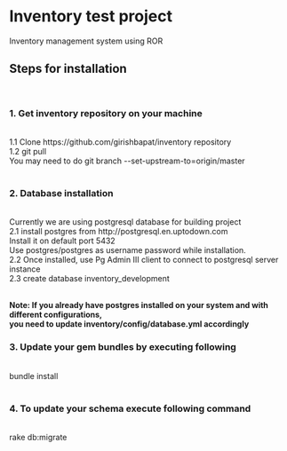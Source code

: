 # Inventory test project

Inventory management system using ROR

<h2> Steps for installation </h2><br>
<h3>1. Get inventory repository on your machine</h3> <br>
1.1 Clone https://github.com/girishbapat/inventory repository <br>
1.2 git pull <br>
You may need to do git branch --set-upstream-to=origin/master <br> <br>

<h3> 2. Database installation </h3> <br>
Currently we are using postgresql database for building project <br>
2.1 install postgres from http://postgresql.en.uptodown.com  <br>
Install it on default port 5432 <br>
Use postgres/postgres as username password while installation. <br>
2.2 Once installed, use Pg Admin III client to connect to postgresql server instance  <br>
2.3 create database inventory_development <br> <br>

<b> Note: If you already have postgres installed on your system and with different configurations,<br> 
you need to update inventory/config/database.yml accordingly </b>

<h3> 3. Update your gem bundles by executing following</h3> <br>
bundle install <br> <br>

<h3>4. To update your schema execute following command </h3><br>
rake db:migrate <br>
